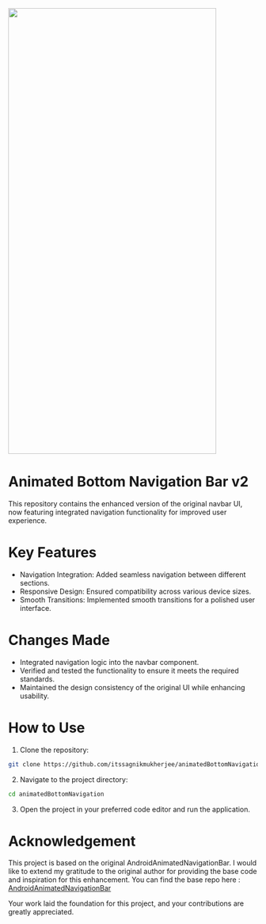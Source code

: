 <div style="display:flex;width:100%;align-items:center;">
  <img src="https://github.com/itssagnikmukherjee/animatedBottomNavigation/blob/master/Android.gif" height="900" width="420">
</div>


# Animated Bottom Navigation Bar v2
This repository contains the enhanced version of the original navbar UI, now featuring integrated navigation functionality for improved user experience.

# Key Features
- Navigation Integration: Added seamless navigation between different sections.
- Responsive Design: Ensured compatibility across various device sizes.
- Smooth Transitions: Implemented smooth transitions for a polished user interface.

# Changes Made
- Integrated navigation logic into the navbar component.
- Verified and tested the functionality to ensure it meets the required standards.
- Maintained the design consistency of the original UI while enhancing usability.

# How to Use

1. Clone the repository:
```sh
git clone https://github.com/itssagnikmukherjee/animatedBottomNavigation.git
```
2. Navigate to the project directory:
```sh
cd animatedBottomNavigation
```
3. Open the project in your preferred code editor and run the application.

# Acknowledgement

This project is based on the original AndroidAnimatedNavigationBar. I would like to extend my gratitude to the original author for providing the base code and inspiration for this enhancement.
You can find the base repo here : <a href="https://github.com/exyte/AndroidAnimatedNavigationBar
">AndroidAnimatedNavigationBar</a>

Your work laid the foundation for this project, and your contributions are greatly appreciated.
